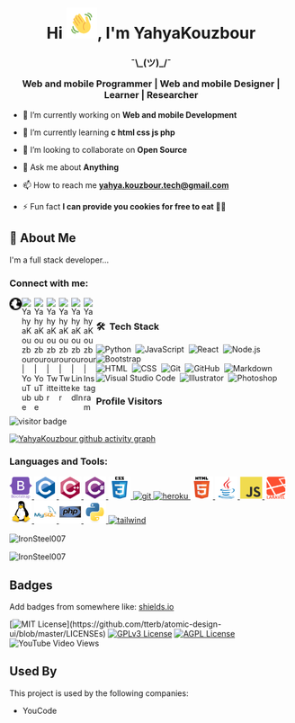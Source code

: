 <h1 align="center">Hi <img src="https://github.com/YahyaKouzbour/YahyaKouzbour/blob/main/Wave.gif" height="55px" width="55px">, I'm YahyaKouzbour</h1>
<h3 align="center">¯\_(ツ)_/¯

Web and mobile Programmer | Web and mobile Designer | Learner | Researcher

</h3>

- 🔭 I’m currently working on **Web and mobile Development**

- 🌱 I’m currently learning **c html css js php**

- 👯 I’m looking to collaborate on **Open Source**

- 💬 Ask me about **Anything**

- 📫 How to reach me **yahya.kouzbour.tech@gmail.com**

- ⚡ Fun fact **I can provide you cookies for free to eat 🍪😂**

## 🚀 About Me
I'm a full stack developer...


### Connect with me:

[<img align="left" alt="youcode.ma" width="22px" src="https://raw.githubusercontent.com/iconic/open-iconic/master/svg/globe.svg" />][website]
[<img align="left" alt="YahyaKouzbour | YouTube" width="22px" src="https://cdn-icons-png.flaticon.com/512/124/124010.png" />][facebook]
[<img align="left" alt="YahyaKouzbour | YouTube" width="22px" src="https://cdn.jsdelivr.net/npm/simple-icons@v3/icons/youtube.svg" />][youtube]
[<img align="left" alt="YahyaKouzbour | Twitter" width="22px" src="https://cdn.jsdelivr.net/npm/simple-icons@v3/icons/twitter.svg" />][twitter]
[<img align="left" alt="YahyaKouzbour | Twitter" width="22px" src="https://cdn-icons-png.flaticon.com/512/906/906377.png" />][telegram]
[<img align="left" alt="YahyaKouzbour | LinkedIn" width="22px" src="https://cdn.jsdelivr.net/npm/simple-icons@v3/icons/linkedin.svg" />][linkedin]
[<img align="left" alt="YahyaKouzbour | Instagram" width="22px" src="https://cdn.jsdelivr.net/npm/simple-icons@v3/icons/instagram.svg" />][instagram]

<br />

### 🛠 &nbsp;Tech Stack

![Python](https://img.shields.io/badge/-Python-05122A?style=flat&logo=python)&nbsp;
![JavaScript](https://img.shields.io/badge/-JavaScript-05122A?style=flat&logo=javascript)&nbsp;
![React](https://img.shields.io/badge/-React-05122A?style=flat&logo=react)&nbsp;
![Node.js](https://img.shields.io/badge/-Node.js-05122A?style=flat&logo=node.js)&nbsp;
![Bootstrap](https://img.shields.io/badge/-Bootstrap-05122A?style=flat&logo=bootstrap&logoColor=563D7C)\
![HTML](https://img.shields.io/badge/-HTML-05122A?style=flat&logo=HTML5)&nbsp;
![CSS](https://img.shields.io/badge/-CSS-05122A?style=flat&logo=CSS3&logoColor=1572B6)&nbsp;
![Git](https://img.shields.io/badge/-Git-05122A?style=flat&logo=git)&nbsp;
![GitHub](https://img.shields.io/badge/-GitHub-05122A?style=flat&logo=github)&nbsp;
![Markdown](https://img.shields.io/badge/-Markdown-05122A?style=flat&logo=markdown)\
![Visual Studio Code](https://img.shields.io/badge/-Visual%20Studio%20Code-05122A?style=flat&logo=visual-studio-code&logoColor=007ACC)&nbsp;
![Illustrator](https://img.shields.io/badge/-Illustrator-05122A?style=flat&logo=adobe-illustrator)&nbsp;
![Photoshop](https://img.shields.io/badge/-Photoshop-05122A?style=flat&logo=adobe-photoshop)&nbsp;
<br />
### Profile Visitors 
![visitor badge](https://visitor-badge.glitch.me/badge?page_id=YahyaKouzbour.visitor-badge&left_color=blue&right_color=yellow)
<br />

[![YahyaKouzbour github activity graph](https://activity-graph.herokuapp.com/graph?username=IronSteel007&bg_color=ffffff&color=777777&line=ff5200&point=1adbce&area=true&hide_border=true)](https://github.com/YahyaKouzbour/github-readme-activity-graph)


<h3 align="left">Languages and Tools:</h3>
<p align="left"> <a href="https://getbootstrap.com" target="_blank"> <img src="https://raw.githubusercontent.com/devicons/devicon/master/icons/bootstrap/bootstrap-plain-wordmark.svg" alt="bootstrap" width="40" height="40"/> </a> <a href="https://www.cprogramming.com/" target="_blank"> <img src="https://raw.githubusercontent.com/devicons/devicon/master/icons/c/c-original.svg" alt="c" width="40" height="40"/> </a> <a href="https://www.w3schools.com/cpp/" target="_blank"> <img src="https://raw.githubusercontent.com/devicons/devicon/master/icons/cplusplus/cplusplus-original.svg" alt="cplusplus" width="40" height="40"/> </a> <a href="https://www.w3schools.com/cs/" target="_blank"> <img src="https://raw.githubusercontent.com/devicons/devicon/master/icons/csharp/csharp-original.svg" alt="csharp" width="40" height="40"/> </a> <a href="https://www.w3schools.com/css/" target="_blank"> <img src="https://raw.githubusercontent.com/devicons/devicon/master/icons/css3/css3-original-wordmark.svg" alt="css3" width="40" height="40"/> </a> <a href="https://git-scm.com/" target="_blank"> <img src="https://www.vectorlogo.zone/logos/git-scm/git-scm-icon.svg" alt="git" width="40" height="40"/> </a> <a href="https://heroku.com" target="_blank"> <img src="https://www.vectorlogo.zone/logos/heroku/heroku-icon.svg" alt="heroku" width="40" height="40"/> </a> <a href="https://www.w3.org/html/" target="_blank"> <img src="https://raw.githubusercontent.com/devicons/devicon/master/icons/html5/html5-original-wordmark.svg" alt="html5" width="40" height="40"/> </a> <a href="https://www.java.com" target="_blank"> <img src="https://raw.githubusercontent.com/devicons/devicon/master/icons/java/java-original.svg" alt="java" width="40" height="40"/> </a> <a href="https://developer.mozilla.org/en-US/docs/Web/JavaScript" target="_blank"> <img src="https://raw.githubusercontent.com/devicons/devicon/master/icons/javascript/javascript-original.svg" alt="javascript" width="40" height="40"/> </a> <a href="https://laravel.com/" target="_blank"> <img src="https://raw.githubusercontent.com/devicons/devicon/master/icons/laravel/laravel-plain-wordmark.svg" alt="laravel" width="40" height="40"/> </a> <a href="https://www.linux.org/" target="_blank"> <img src="https://raw.githubusercontent.com/devicons/devicon/master/icons/linux/linux-original.svg" alt="linux" width="40" height="40"/> </a> <a href="https://www.mysql.com/" target="_blank"> <img src="https://raw.githubusercontent.com/devicons/devicon/master/icons/mysql/mysql-original-wordmark.svg" alt="mysql" width="40" height="40"/> </a> <a href="https://www.php.net" target="_blank"> <img src="https://raw.githubusercontent.com/devicons/devicon/master/icons/php/php-original.svg" alt="php" width="40" height="40"/> </a> <a href="https://www.python.org" target="_blank"> <img src="https://raw.githubusercontent.com/devicons/devicon/master/icons/python/python-original.svg" alt="python" width="40" height="40"/> </a> <a href="https://tailwindcss.com/" target="_blank"> <img src="https://www.vectorlogo.zone/logos/tailwindcss/tailwindcss-icon.svg" alt="tailwind" width="40" height="40"/> </a> </p>

<p><img width="494" align="center" src="https://github-readme-stats.vercel.app/api/top-langs?username=YahyaKouzbour&show_icons=true&locale=en&layout=compact" alt="IronSteel007" /></p>

<p><img align="center" src="https://github-readme-stats.vercel.app/api?username=YahyaKouzbour&show_icons=true&locale=en" alt="IronSteel007" /></p>

[website]: https://www.youcode.ma
[facebook]: https://www.youcode.ma
[twitter]: https://www.youcode.ma
[youtube]: https://www.youcode.ma
[instagram]: https://www.youcode.ma
[linkedin]: https://www.youcode.ma
[telegram]: https://www.youcode.ma

## Badges

Add badges from somewhere like: [shields.io](https://shields.io/)

[![MIT License](https://img.shields.io/apm/l/atomic-design-ui.svg?)](https://github.com/tterb/atomic-design-ui/blob/master/LICENSEs)
[![GPLv3 License](https://img.shields.io/badge/License-GPL%20v3-yellow.svg)](https://opensource.org/licenses/)
[![AGPL License](https://img.shields.io/badge/license-AGPL-blue.svg)](http://www.gnu.org/licenses/agpl-3.0)
![YouTube Video Views](https://img.shields.io/youtube/views/ddd?style=social)

## Used By
This project is used by the following companies:
- YouCode
